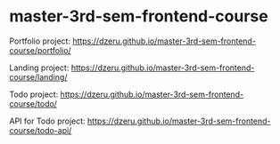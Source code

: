 # master-3rd-sem-frontend-course

Portfolio project: https://dzeru.github.io/master-3rd-sem-frontend-course/portfolio/

Landing project: https://dzeru.github.io/master-3rd-sem-frontend-course/landing/

Todo project: https://dzeru.github.io/master-3rd-sem-frontend-course/todo/

API for Todo project: https://dzeru.github.io/master-3rd-sem-frontend-course/todo-api/